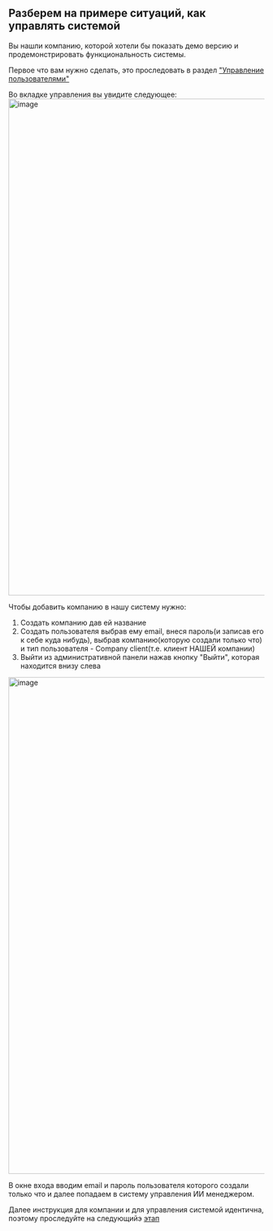 ## Разберем на примере ситуаций, как управлять системой

Вы нашли компанию, которой хотели бы показать демо версию и продемонстрировать функциональность системы.

Первое что вам нужно сделать, это проследовать в раздел ["Управление пользователями"](https://cabinet.ai-manager-it.ru/ru/dashboards/user_managment)

Во вкладке управления вы увидите следующее:
<img width="1824" height="978" alt="image" src="https://github.com/user-attachments/assets/0ea2e991-bb82-452a-af31-2939d524f53f" />

Чтобы добавить компанию в нашу систему нужно:

1. Создать компанию дав ей название
2. Создать пользователя выбрав ему email, внеся пароль(и записав его к себе куда нибудь), выбрав компанию(которую создали только что) и тип пользователя - Company client(т.е. клиент НАШЕЙ компании)
3. Выйти из административной панели нажав кнопку "Выйти", которая находится внизу слева

<img width="1824" height="978" alt="image" src="https://github.com/user-attachments/assets/fbd8b9ed-5b3d-4204-a8eb-c4013cd23803" />

В окне входа вводим email и пароль пользователя которого создали только что и далее попадаем в систему управления ИИ менеджером.

Далее инструкция для компании и для управления системой идентична, поэтому проследуйте на следующийэ [этап](https://github.com/Mike2022SPB/ai_instructions/blob/main/instructions_for_company.md)



